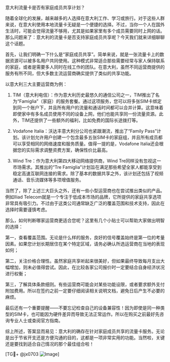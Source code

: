意大利流量卡是否有家庭成员共享计划？

随着全球化的发展，越来越多的人选择在意大利工作、学习或旅行。对于这些人群来说，在意大利使用本地流量卡无疑是一个便捷的选择。不过，当你一个人在国外生活时，可能会觉得流量不够用，尤其是如果家里有多个成员需要同时上网的话。那么问题来了：意大利的流量卡是否支持家庭成员共享呢？今天我们就来详细聊聊这个话题。

首先，让我们明确一下什么是“家庭成员共享”。简单来说，就是一张流量卡上的数据资源可以被多名用户共同使用。这种模式非常适合那些需要经常与家人保持联系的家庭，或者是需要多人同时在线工作的团队。在意大利，虽然不同运营商提供的服务有所不同，但大多数主流运营商确实提供了类似的共享功能。

以意大利三大主要运营商为例：

1. TIM（意大利电信）：作为意大利历史最悠久的通信公司之一，TIM推出了名为“Famiglia”（家庭）的服务套餐。通过这项服务，您可以将多张SIM卡绑定到同一个账户下，并且所有用户的流量和通话时间都可以合并计算。这意味着即使家中有多名成员使用不同的设备上网，他们也能共享同一份流量资源。此外，TIM还提供了一些额外的福利，比如免费的国际长途拨打等。

2. Vodafone Italia：沃达丰意大利分公司也紧跟潮流，推出了“Family Pass”计划。该计划允许用户创建一个包含最多五张SIM卡的家庭组，并且所有成员都可以享受相同的网络速度和服务质量。值得一提的是，Vodafone Italia还会根据您的实际需求调整资费方案，确保性价比最高。

3. Wind Tre：作为意大利第四大移动网络提供商，Wind Tre同样没有忽视这一市场需求。其推出的“Tre Famiglia”计划旨在满足那些希望全家人都能享受到稳定高速互联网连接的需求。除了基本的数据共享之外，该计划还包括了视频通话、音乐流媒体等多项增值服务。

当然了，除了上述三大巨头之外，还有一些小型运营商也在尝试推出类似的产品。例如Iliad Telecom就是一个专注于低成本市场的品牌，它所提供的家庭共享选项非常具有吸引力。不过由于这类公司通常缺乏广泛的覆盖范围和技术支持，因此在选择时需要谨慎考虑。

那么，如何判断哪家运营商更适合您呢？这里有几个小贴士可以帮助大家做出明智的选择：

第一，查看覆盖范围。无论是什么样的服务，良好的信号覆盖始终是第一位的考量因素。如果您计划长期居住在某个特定区域，请务必确认所选运营商在当地的表现如何；

第二，关注价格合理性。虽然家庭共享听起来很美好，但如果最终导致每月支出大幅增加，则未必值得尝试。因此，在比较各家公司报价时一定要结合自身经济状况进行权衡；

第三，了解具体条款细则。有些运营商可能会对某些功能设限，或者要求额外支付附加费用。所以在签约之前一定要仔细阅读相关说明文档，避免日后产生不必要的麻烦。

最后还有一个重要提醒——不要忘记检查自己的设备兼容性！因为即使是同一种类型的SIM卡，也可能因为硬件差异而导致无法正常运作。所以在购买之前最好先咨询专业人士或查阅官方指南。

综上所述，答案显而易见：意大利的确存在针对家庭成员共享的流量卡服务。无论是出于节省开支还是方便沟通的目的，这都是一项非常实用的功能。当然啦，关键还是要找到适合自己情况的那个最佳组合啦！

[TG💪+ @jx0703 ![Image](https://github.com/user-attachments/assets/dbca1d08-cadb-493c-b0ec-ad6f7a83f270)]
